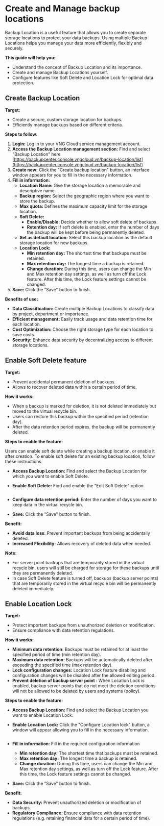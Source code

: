 # Create and Manage backup locations

Backup Location is a useful feature that allows you to create separate storage locations to protect your data backups. Using multiple Backup Locations helps you manage your data more efficiently, flexibly and securely.

**This guide will help you:**

* Understand the concept of Backup Location and its importance.
* Create and manage Backup Locations yourself.
* Configure features like Soft Delete and Location Lock for optimal data protection.

## Create Backup Location <a href="#tao-backup-location" id="tao-backup-location"></a>

**Target:**

* Create a secure, custom storage location for backups.
* Efficiently manage backups based on different criteria.

**Steps to follow:**

1. **Login:** Log in to your VNG Cloud service management account.
2. **Access the Backup Location management section:** Find and select "Backup Location" here [https://backupcenter.console.vngcloud.vn/backup-location/list](https://backupcenter.console.vngcloud.vn/backup-location/list)
3. **Create new:** Click the "Create backup location" button, an interface window appears for you to fill in the necessary information.
4. **Fill in information:**
   * **Location Name:** Give the storage location a memorable and descriptive name.
   * **Backup region:** Select the geographic region where you want to store the backup.
   * **Max quota:** Defines the maximum capacity limit for the storage location.
   * **Soft Delete:**
     * **Enable/Disable:** Decide whether to allow soft delete of backups.
     * **Retention day:** If soft delete is enabled, enter the number of days the backup will be kept before being permanently deleted.
   * **Set as default location:** Select this backup location as the default storage location for new backups.
   * **Location Lock:**
     * **Min retention day:** The shortest time that backups must be retained.
     * **Max retention day:** The longest time a backup is retained.
     * **Change duration:** During this time, users can change the Min and Max retention day settings, as well as turn off the Lock feature. After this time, the Lock feature settings cannot be changed.
5. **Save:** Click the "Save" button to finish.

**Benefits of use:**

* **Data Classification:** Create multiple Backup Locations to classify data by project, department or importance.
* **Efficient management:** Easily track usage and data retention time for each location.
* **Cost Optimization:** Choose the right storage type for each location to save costs.
* **Security:** Enhance data security by decentralizing access to different storage locations.

## Enable Soft Delete feature <a href="#bat-tinh-nang-soft-delete" id="bat-tinh-nang-soft-delete"></a>

**Target:**

* Prevent accidental permanent deletion of backups.
* Allows to recover deleted data within a certain period of time.

**How it works:**

* When a backup is marked for deletion, it is not deleted immediately but moved to the virtual recycle bin.
* Users can restore this backup within the specified period (retention day).
* After the data retention period expires, the backup will be permanently deleted.

**Steps to enable the feature:**

Users can enable soft delete while creating a backup location, or enable it after creation. To enable soft delete for an existing backup location, follow these instructions:

* **Access Backup Location:** Find and select the Backup Location for which you want to enable Soft Delete.
*   **Enable Soft Delete:** Find and enable the "Edit Soft Delete" option.



    <figure><img src="https://docs.vngcloud.vn/~gitbook/image?url=https%3A%2F%2F3672463924-files.gitbook.io%2F%7E%2Ffiles%2Fv0%2Fb%2Fgitbook-x-prod.appspot.com%2Fo%2Fspaces%252FB0NrrrdJdpYOYzRkbWp5%252Fuploads%252FICgdUWDkVcILv7fQYZkR%252Fimage.png%3Falt%3Dmedia%26token%3D0de205a1-659c-49ae-ba3f-53dd374198c6&#x26;width=768&#x26;dpr=4&#x26;quality=100&#x26;sign=4c30978b&#x26;sv=1" alt=""><figcaption></figcaption></figure>
* **Configure data retention period:** Enter the number of days you want to keep data in the virtual recycle bin.
* **Save:** Click the "Save" button to finish.

**Benefit:**

* **Avoid data loss:** Prevent important backups from being accidentally deleted.
* **Increased Flexibility:** Allows recovery of deleted data when needed.

**Note:**

* For server point backups that are temporarily stored in the virtual recycle bin, users will still be charged for storage for these backups until they are permanently deleted.
* In case Soft Delete feature is turned off, backups (backup server points) that are temporarily stored in the virtual recycle bin will be permanently deleted immediately.

## Enable Location Lock <a href="#bat-tinh-nang-location-lock" id="bat-tinh-nang-location-lock"></a>

**Target:**

* Protect important backups from unauthorized deletion or modification.
* Ensure compliance with data retention regulations.

**How it works:**

* **Minimum data retention:** Backups must be retained for at least the specified period of time (min retention day).
* **Maximum data retention:** Backups will be automatically deleted after exceeding the specified time (max retention day).
* **Lock configuration changes:** Location Lock feature disabling and configuration changes will be disabled after the allowed editing period.
* **Prevent deletion of backup server point** : When Location Lock is enabled, backup server points that do not meet the deletion conditions will not be allowed to be deleted by users and systems (policy).

**Steps to enable the feature:**

* **Access Backup Location:** Find and select the Backup Location you want to enable Location Lock.
*   **Enable Location Lock:** Click the "Configure Location lock" button, a window will appear allowing you to fill in the necessary information.



    <figure><img src="https://docs.vngcloud.vn/~gitbook/image?url=https%3A%2F%2F3672463924-files.gitbook.io%2F%7E%2Ffiles%2Fv0%2Fb%2Fgitbook-x-prod.appspot.com%2Fo%2Fspaces%252FB0NrrrdJdpYOYzRkbWp5%252Fuploads%252FylnStBnNmT8MzZTOTKFP%252Fimage.png%3Falt%3Dmedia%26token%3Da35b933e-c7d3-45d1-bb23-cb10accaeac1&#x26;width=768&#x26;dpr=4&#x26;quality=100&#x26;sign=1a71fa27&#x26;sv=1" alt=""><figcaption></figcaption></figure>
* **Fill in information:** Fill in the required configuration information
  * **Min retention day:** The shortest time that backups must be retained.
  * **Max retention day:** The longest time a backup is retained.
  * **Change duration:** During this time, users can change the Min and Max retention day settings, as well as turn off the Lock feature. After this time, the Lock feature settings cannot be changed.
* **Save:** Click the "Save" button to finish.

**Benefit:**

* **Data Security:** Prevent unauthorized deletion or modification of backups.
* **Regulatory Compliance:** Ensure compliance with data retention regulations (e.g. retaining financial data for a certain period of time).
